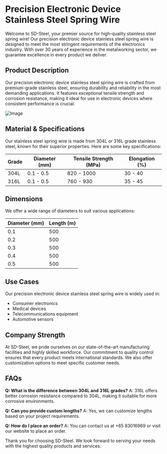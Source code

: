 # Precision Electronic Device Stainless Steel Spring Wire

Welcome to SD-Steel, your premier source for high-quality stainless steel spring wire! Our precision electronic device stainless steel spring wire is designed to meet the most stringent requirements of the electronics industry. With over 30 years of experience in the metalworking sector, we guarantee excellence in every product we deliver.

## Product Description
Our precision electronic device stainless steel spring wire is crafted from premium-grade stainless steel, ensuring durability and reliability in the most demanding applications. It features exceptional tensile strength and corrosion resistance, making it ideal for use in electronic devices where consistent performance is crucial.

![Image](https://github.com/user-attachments/assets/2567258e-e124-4816-932d-1809bd27ef0b)

## Material & Specifications
Our stainless steel spring wire is made from 304L or 316L grade stainless steel, known for their superior properties. Here are some key specifications:

| Grade | Diameter (mm) | Tensile Strength (MPa) | Elongation (%) |
|-------|---------------|------------------------|----------------|
| 304L  | 0.1 - 0.5     | 820 - 1000             | 30 - 40        |
| 316L  | 0.1 - 0.5     | 760 - 930              | 35 - 45        |

## Dimensions
We offer a wide range of diameters to suit various applications:

| Diameter (mm) | Length (m) |
|---------------|------------|
| 0.1           | 500        |
| 0.2           | 500        |
| 0.3           | 500        |
| 0.4           | 500        |
| 0.5           | 500        |

## Use Cases
Our precision electronic device stainless steel spring wire is widely used in:
- Consumer electronics
- Medical devices
- Telecommunications equipment
- Automotive sensors

## Company Strength
At SD-Steel, we pride ourselves on our state-of-the-art manufacturing facilities and highly skilled workforce. Our commitment to quality control ensures that every product meets international standards. We also offer customization options to meet specific customer needs.

## FAQs
**Q: What is the difference between 304L and 316L grades?**
A: 316L offers better corrosion resistance compared to 304L, making it suitable for more corrosive environments.

**Q: Can you provide custom lengths?**
A: Yes, we can customize lengths based on your project requirements.

**Q: How do I place an order?**
A: You can contact us at +65 83016969 or visit our website to place an order.

Thank you for choosing SD-Steel. We look forward to serving your needs with the highest quality products and services.